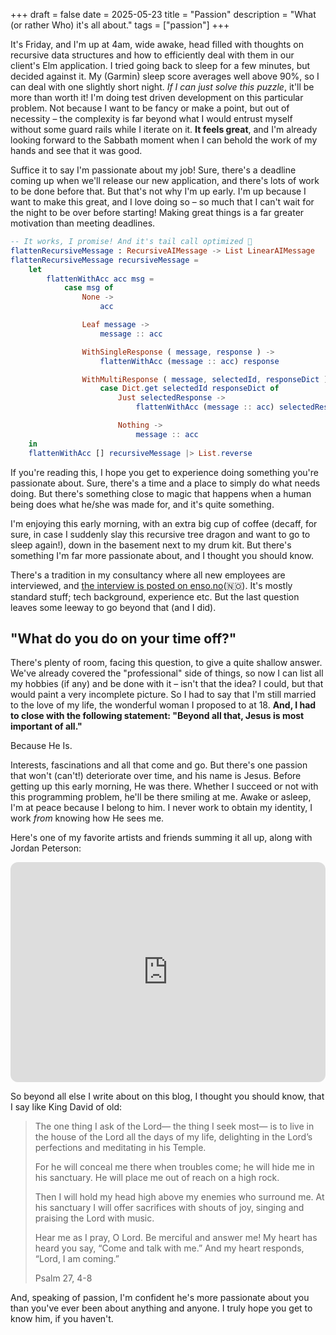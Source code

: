 +++
draft = false
date = 2025-05-23
title = "Passion"
description = "What (or rather Who) it's all about."
tags = ["passion"]
+++

It's Friday, and I'm up at 4am, wide awake, head filled with thoughts on recursive data structures and how to efficiently deal with them in our client's Elm application. I tried going back to sleep for a few minutes, but decided against it. My (Garmin) sleep score averages well above 90%, so I can deal with one slightly short night. _If I can just solve this puzzle_, it'll be more than worth it! I'm doing test driven development on this particular problem. Not because I want to be fancy or make a point, but out of necessity – the complexity is far beyond what I would entrust myself without some guard rails while I iterate on it. **It feels great**, and I'm already looking forward to the Sabbath moment when I can behold the work of my hands and see that it was good.

Suffice it to say I'm passionate about my job! Sure, there's a deadline coming up when we'll release our new application, and there's lots of work to be done before that. But that's not why I'm up early. I'm up because I want to make this great, and I love doing so – so much that I can't wait for the night to be over before starting! Making great things is a far greater motivation than meeting deadlines.

```elm
-- It works, I promise! And it's tail call optimized 🤤
flattenRecursiveMessage : RecursiveAIMessage -> List LinearAIMessage
flattenRecursiveMessage recursiveMessage =
    let
        flattenWithAcc acc msg =
            case msg of
                None ->
                    acc

                Leaf message ->
                    message :: acc

                WithSingleResponse ( message, response ) ->
                    flattenWithAcc (message :: acc) response

                WithMultiResponse ( message, selectedId, responseDict ) ->
                    case Dict.get selectedId responseDict of
                        Just selectedResponse ->
                            flattenWithAcc (message :: acc) selectedResponse

                        Nothing ->
                            message :: acc
    in
    flattenWithAcc [] recursiveMessage |> List.reverse
```

If you're reading this, I hope you get to experience doing something you're passionate about. Sure, there's a time and a place to simply do what needs doing. But there's something close to magic that happens when a human being does what he/she was made for, and it's quite something.

I'm enjoying this early morning, with an extra big cup of coffee (decaff, for sure, in case I suddenly slay this recursive tree dragon and want to go to sleep again!), down in the basement next to my drum kit. But there's something I'm far more passionate about, and I thought you should know.

There's a tradition in my consultancy where all new employees are interviewed, and [the interview is posted on enso.no](https://www.enso.no/feeden/velkommen-christian)(🇳🇴). It's mostly standard stuff; tech background, experience etc. But the last question leaves some leeway to go beyond that (and I did).

## "What do you do on your time off?"

There's plenty of room, facing this question, to give a quite shallow answer. We've already covered the "professional" side of things, so now I can list all my hobbies (if any) and be done with it – isn't that the idea? I could, but that would paint a very incomplete picture. So I had to say that I'm still married to the love of my life, the wonderful woman I proposed to at 18. **And, I had to close with the following statement: "Beyond all that, Jesus is most important of all."**

Because He Is.

Interests, fascinations and all that come and go. But there's one passion that won't (can't!) deteriorate over time, and his name is Jesus. Before getting up this early morning, He was there. Whether I succeed or not with this programming problem, he'll be there smiling at me. Awake or asleep, I'm at peace because I belong to him. I never work to obtain my identity, I work _from_ knowing how He sees me.

Here's one of my favorite artists and friends summing it all up, along with Jordan Peterson:

<iframe style="border-radius:12px" src="https://open.spotify.com/embed/track/7I3gzsNzG1QSIulABo5VwQ?utm_source=generator" width="100%" height="352" frameBorder="0" allowfullscreen="" allow="autoplay; clipboard-write; encrypted-media; fullscreen; picture-in-picture" loading="lazy"></iframe>

So beyond all else I write about on this blog, I thought you should know, that I say like King David of old:

> The one thing I ask of the Lord—
> the thing I seek most—
> is to live in the house of the Lord all the days of my life,
> delighting in the Lord’s perfections
> and meditating in his Temple.
>
> For he will conceal me there when troubles come;
> he will hide me in his sanctuary.
> He will place me out of reach on a high rock.
>
> Then I will hold my head high
> above my enemies who surround me.
> At his sanctuary I will offer sacrifices with shouts of joy,
> singing and praising the Lord with music.
>
> Hear me as I pray, O Lord.
> Be merciful and answer me!
> My heart has heard you say, “Come and talk with me.”
> And my heart responds, “Lord, I am coming.”
>
> Psalm 27, 4-8

And, speaking of passion, I'm confident he's more passionate about you than you've ever been about anything and anyone. I truly hope you get to know him, if you haven't.
